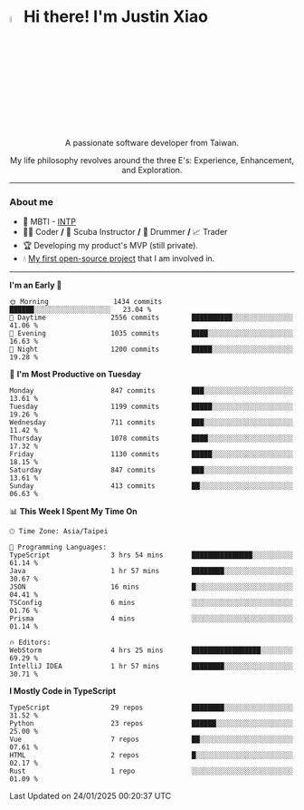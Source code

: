 # <img src="https://media.giphy.com/media/hvRJCLFzcasrR4ia7z/giphy.gif" width="5%">Hi there! I'm Justin Xiao
<p align="center">A passionate software developer from Taiwan.  </p>
<p align="center">My life philosophy revolves around the three E's: Experience, Enhancement, and Exploration.</p>

---
### About me
- 👀 MBTI - [INTP](https://www.16personalities.com/intp-personality)
- 👨‍💻 Coder **/** 🤿 Scuba Instructor **/** 🥁 Drummer **/** 📈 Trader
- 🏆 Developing my product's MVP (still private).
- 💧 [My first open-source project](https://github.com/Game-as-a-Service/Game-Lobby-Web) that I am involved in.

---
<!--START_SECTION:waka-->
**I'm an Early 🐤** 

```text
🌞 Morning                1434 commits        ██████░░░░░░░░░░░░░░░░░░░   23.04 % 
🌆 Daytime                2556 commits        ██████████░░░░░░░░░░░░░░░   41.06 % 
🌃 Evening                1035 commits        ████░░░░░░░░░░░░░░░░░░░░░   16.63 % 
🌙 Night                  1200 commits        █████░░░░░░░░░░░░░░░░░░░░   19.28 % 
```
📅 **I'm Most Productive on Tuesday** 

```text
Monday                   847 commits         ███░░░░░░░░░░░░░░░░░░░░░░   13.61 % 
Tuesday                  1199 commits        █████░░░░░░░░░░░░░░░░░░░░   19.26 % 
Wednesday                711 commits         ███░░░░░░░░░░░░░░░░░░░░░░   11.42 % 
Thursday                 1078 commits        ████░░░░░░░░░░░░░░░░░░░░░   17.32 % 
Friday                   1130 commits        █████░░░░░░░░░░░░░░░░░░░░   18.15 % 
Saturday                 847 commits         ███░░░░░░░░░░░░░░░░░░░░░░   13.61 % 
Sunday                   413 commits         ██░░░░░░░░░░░░░░░░░░░░░░░   06.63 % 
```


📊 **This Week I Spent My Time On** 

```text
🕑︎ Time Zone: Asia/Taipei

💬 Programming Languages: 
TypeScript               3 hrs 54 mins       ███████████████░░░░░░░░░░   61.14 % 
Java                     1 hr 57 mins        ████████░░░░░░░░░░░░░░░░░   30.67 % 
JSON                     16 mins             █░░░░░░░░░░░░░░░░░░░░░░░░   04.41 % 
TSConfig                 6 mins              ░░░░░░░░░░░░░░░░░░░░░░░░░   01.76 % 
Prisma                   4 mins              ░░░░░░░░░░░░░░░░░░░░░░░░░   01.14 % 

🔥 Editors: 
WebStorm                 4 hrs 25 mins       █████████████████░░░░░░░░   69.29 % 
IntelliJ IDEA            1 hr 57 mins        ████████░░░░░░░░░░░░░░░░░   30.71 % 
```

**I Mostly Code in TypeScript** 

```text
TypeScript               29 repos            ████████░░░░░░░░░░░░░░░░░   31.52 % 
Python                   23 repos            ██████░░░░░░░░░░░░░░░░░░░   25.00 % 
Vue                      7 repos             ██░░░░░░░░░░░░░░░░░░░░░░░   07.61 % 
HTML                     2 repos             █░░░░░░░░░░░░░░░░░░░░░░░░   02.17 % 
Rust                     1 repo              ░░░░░░░░░░░░░░░░░░░░░░░░░   01.09 % 
```




 Last Updated on 24/01/2025 00:20:37 UTC
<!--END_SECTION:waka-->
